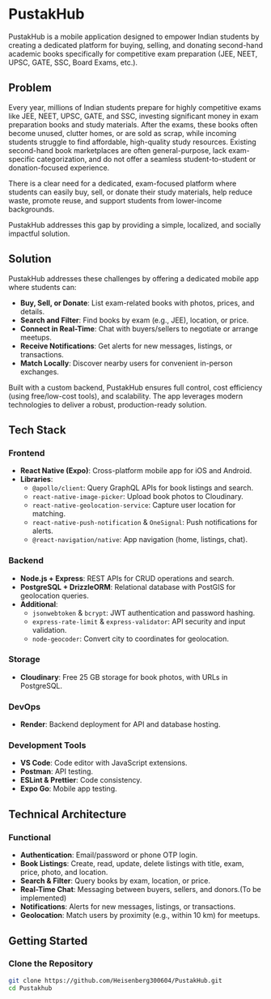 # PustakHub

PustakHub is a mobile application designed to empower Indian students by creating a dedicated platform for buying, selling, and donating second-hand academic books specifically for competitive exam preparation (JEE, NEET, UPSC, GATE, SSC, Board Exams, etc.).

## Problem

Every year, millions of Indian students prepare for highly competitive exams like JEE, NEET, UPSC, GATE, and SSC, investing significant money in exam preparation books and study materials. After the exams, these books often become unused, clutter homes, or are sold as scrap, while incoming students struggle to find affordable, high-quality study resources. Existing second-hand book marketplaces are often general-purpose, lack exam-specific categorization, and do not offer a seamless student-to-student or donation-focused experience.

There is a clear need for a dedicated, exam-focused platform where students can easily buy, sell, or donate their study materials, help reduce waste, promote reuse, and support students from lower-income backgrounds.

PustakHub addresses this gap by providing a simple, localized, and socially impactful solution.

## Solution

PustakHub addresses these challenges by offering a dedicated mobile app where students can:

- **Buy, Sell, or Donate**: List exam-related books with photos, prices, and details.
- **Search and Filter**: Find books by exam (e.g., JEE), location, or price.
- **Connect in Real-Time**: Chat with buyers/sellers to negotiate or arrange meetups.
- **Receive Notifications**: Get alerts for new messages, listings, or transactions.
- **Match Locally**: Discover nearby users for convenient in-person exchanges.

Built with a custom backend, PustakHub ensures full control, cost efficiency (using free/low-cost tools), and scalability. The app leverages modern technologies to deliver a robust, production-ready solution.

## Tech Stack

### Frontend
- **React Native (Expo)**: Cross-platform mobile app for iOS and Android.
- **Libraries**:
  - `@apollo/client`: Query GraphQL APIs for book listings and search.
  - `react-native-image-picker`: Upload book photos to Cloudinary.
  - `react-native-geolocation-service`: Capture user location for matching.
  - `react-native-push-notification` & `OneSignal`: Push notifications for alerts.
  - `@react-navigation/native`: App navigation (home, listings, chat).

### Backend
- **Node.js + Express**: REST APIs for CRUD operations and search.
- **PostgreSQL + DrizzleORM**: Relational database with PostGIS for geolocation queries.
- **Additional**:
  - `jsonwebtoken` & `bcrypt`: JWT authentication and password hashing.
  - `express-rate-limit` & `express-validator`: API security and input validation.
  - `node-geocoder`: Convert city to coordinates for geolocation.

### Storage
- **Cloudinary**: Free 25 GB storage for book photos, with URLs in PostgreSQL.

### DevOps
- **Render**: Backend deployment for API and database hosting.

### Development Tools
- **VS Code**: Code editor with JavaScript extensions.
- **Postman**: API testing.
- **ESLint & Prettier**: Code consistency.
- **Expo Go**: Mobile app testing.

## Technical Architecture


### Functional
- **Authentication**: Email/password or phone OTP login.
- **Book Listings**: Create, read, update, delete listings with title, exam, price, photo, and location.
- **Search & Filter**: Query books by exam, location, or price.
- **Real-Time Chat**: Messaging between buyers, sellers, and donors.(To be implemented)
- **Notifications**: Alerts for new messages, listings, or transactions.
- **Geolocation**: Match users by proximity (e.g., within 10 km) for meetups.


## Getting Started

### Clone the Repository
```bash
git clone https://github.com/Heisenberg300604/PustakHub.git
cd Pustakhub